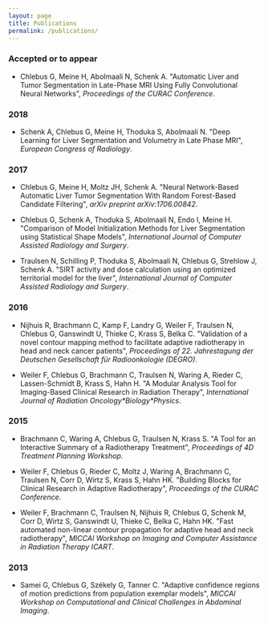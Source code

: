 ```yaml
---
layout: page
title: Publications
permalink: /publications/
---
```


### Accepted or to appear

- Chlebus G, Meine H, Abolmaali N, Schenk A. "Automatic Liver and Tumor Segmentation in
  Late-Phase MRI Using Fully Convolutional Neural Networks", *Proceedings of the CURAC
  Conference*.

### 2018

- Schenk A, Chlebus G, Meine H, Thoduka S, Abolmaali N. "Deep Learning for Liver
  Segmentation and Volumetry in Late Phase MRI", *European Congress of Radiology*.

### 2017

- Chlebus G, Meine H, Moltz JH, Schenk A. "Neural Network-Based Automatic Liver Tumor
  Segmentation With Random Forest-Based Candidate Filtering", *arXiv preprint
  arXiv:1706.00842*.

- Chlebus G, Schenk A, Thoduka S, Abolmaali N, Endo I, Meine H. "Comparison of Model
  Initialization Methods for Liver Segmentation using Statistical Shape Models",
  *International Journal of Computer Assisted Radiology and Surgery*.

- Traulsen N, Schilling P, Thoduka S, Abolmaali N, Chlebus G, Strehlow J, Schenk A. "SIRT
  activity and dose calculation using an optimized territorial model for the liver",
  *International Journal of Computer Assisted Radiology and Surgery*.

### 2016

- Nijhuis R, Brachmann C, Kamp F, Landry G, Weiler F, Traulsen N, Chlebus G, Ganswindt U,
  Thieke C, Krass S, Belka C. "Validation of a novel contour mapping method to facilitate
  adaptive radiotherapy in head and neck cancer patients", *Proceedings
  of 22. Jahrestagung der Deutschen Gesellschaft für Radioonkologie (DEGRO)*.

- Weiler F, Chlebus G, Brachmann C, Traulsen N, Waring A, Rieder C, Lassen-Schmidt B,
  Krass S, Hahn H. "A Modular Analysis Tool for Imaging-Based Clinical Research in
  Radiation Therapy", *International Journal of Radiation Oncology\*Biology\*Physics*.

### 2015

- Brachmann C, Waring A, Chlebus G, Traulsen N, Krass S. "A Tool for an Interactive
  Summary of a Radiotherapy Treatment", *Proceedings of 4D Treatment Planning Workshop*.

- Weiler F, Chlebus G, Rieder C, Moltz J, Waring A, Brachmann C, Traulsen N, Corr D, Wirtz
  S, Krass S, Hahn HK. "Building Blocks for Clinical Research in Adaptive Radiotherapy",
  *Proceedings of the CURAC Conference*.

- Weiler F, Brachmann C, Traulsen N, Nijhuis R, Chlebus G, Schenk M, Corr D, Wirtz S,
  Ganswindt U, Thieke C, Belka C, Hahn HK. "Fast automated non-linear contour propagation
  for adaptive head and neck radiotherapy", *MICCAI Workshop on Imaging and Computer
  Assistance in Radiation Therapy ICART*.

### 2013

- Samei G, Chlebus G, Székely G, Tanner C. "Adaptive confidence regions of motion
  predictions from population exemplar models", *MICCAI Workshop on
  Computational and Clinical Challenges in Abdominal Imaging*.
